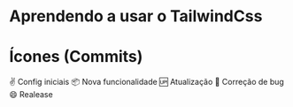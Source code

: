 # Aprendendo a usar o TailwindCss

# Ícones (Commits)

:v: Config iniciais
:package: Nova funcionalidade
:up: Atualização
:frog: Correção de bug
:smile: Realease